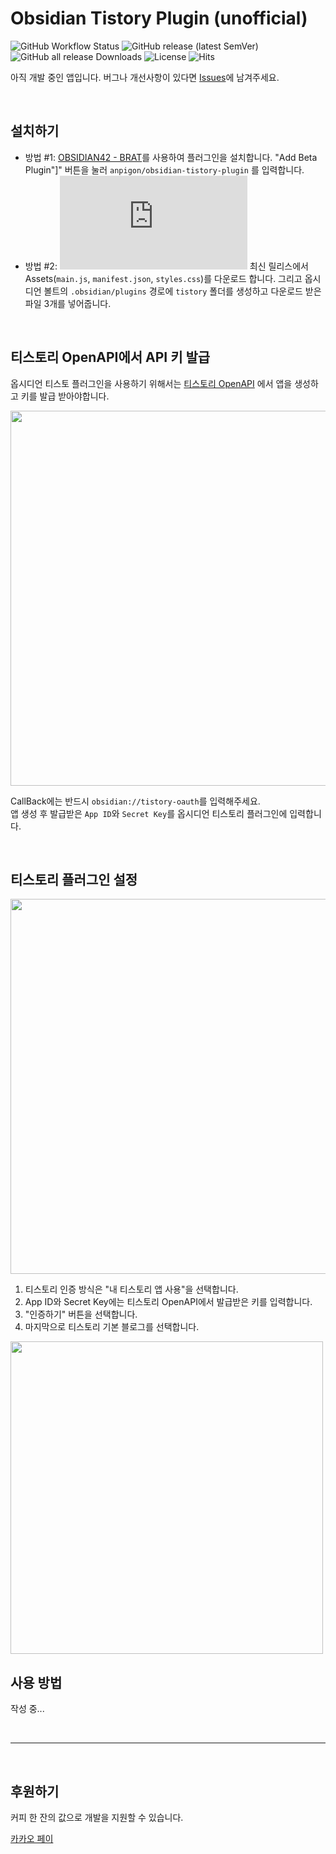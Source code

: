# Obsidian Tistory Plugin (unofficial)

![GitHub Workflow Status](https://img.shields.io/github/workflow/status/anpigon/obsidian-tistory-plugin/Release%20Obsidian%20plugin?style=flat-square&logo=github)
![GitHub release (latest SemVer)](https://img.shields.io/github/v/release/anpigon/obsidian-tistory-plugin?style=flat-square&sort=semver)
![GitHub all release Downloads](https://img.shields.io/github/downloads/anpigon/obsidian-tistory-plugin/total?style=flat-square&sort=semver)
![License](https://img.shields.io/github/license/anpigon/obsidian-tistory-plugin?style=flat-square)
![Hits](https://hits.seeyoufarm.com/api/count/incr/badge.svg?url=https%3A%2F%2Fgithub.com%2Fanpigon%2Fobsidian-tistory-plugin&count_bg=%2379C83D&title_bg=%23555555&icon=&icon_color=%23E7E7E7&title=hits&edge_flat=true)

아직 개발 중인 앱입니다. 버그나 개선사항이 있다면 [Issues](https://github.com/anpigon/obsidian-tistory-plugin/issues)에 남겨주세요.

<br>

## 설치하기

- 방법 #1: [OBSIDIAN42 - BRAT](https://obsidian.md/plugins?id=obsidian42-brat)를 사용하여 플러그인을 설치합니다. "Add Beta Plugin"]" 버튼을 눌러 `anpigon/obsidian-tistory-plugin` 를 입력합니다.
- 방법 #2: [![GitHub release (latest by SemVer and asset including pre-releases)](https://img.shields.io/github/downloads-pre/anpigon/obsidian-tistory-plugin/latest/main.js?sort=semver)](https://github.com/anpigon/obsidian-tistory-plugin/releases) 최신 릴리스에서 Assets(`main.js`, `manifest.json`, `styles.css`)를 다운로드 합니다. 그리고 옵시디언 볼트의 `.obsidian/plugins` 경로에 `tistory` 폴더를 생성하고 다운로드 받은 파일 3개를 넣어줍니다.

<br>

## 티스토리 OpenAPI에서 API 키 발급

옵시디언 티스토 플러그인을 사용하기 위해서는 [티스토리 OpenAPI](https://www.tistory.com/guide/api/manage/register) 에서 앱을 생성하고 키를 발급 받아야합니다.

<img src="https://user-images.githubusercontent.com/3969643/189274934-5b7be8b7-b6b3-4408-b7b2-d5a0dee8b799.png" width="600">

CallBack에는 반드시 `obsidian://tistory-oauth`를 입력해주세요.<br>
앱 생성 후 발급받은 `App ID`와 `Secret Key`를 옵시디언 티스토리 플러그인에 입력합니다.

<br>

## 티스토리 플러그인 설정

<img width="600" alt="" src="https://user-images.githubusercontent.com/3969643/192658110-ef4386a7-58a2-4592-9c23-f0acbbff32fb.png">

1. 티스토리 인증 방식은 "내 티스토리 앱 사용"을 선택합니다.
2. App ID와 Secret Key에는 티스토리 OpenAPI에서 발급받은 키를 입력합니다.
3. "인증하기" 버튼을 선택합니다.
4. 마지막으로 티스토리 기본 블로그를 선택합니다.

<img width="500" alt="" src="https://user-images.githubusercontent.com/3969643/192658503-96160902-355f-4297-b368-26b934d001d4.png">

## 사용 방법

작성 중...

<br>

---

<br>

## 후원하기

커피 한 잔의 값으로 개발을 지원할 수 있습니다.

<a href="https://anpigon.github.io/buymeacoffee/">카카오 페이</a>
